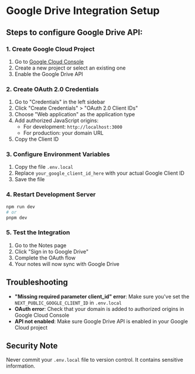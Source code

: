 # Google Drive Integration Setup

## Steps to configure Google Drive API:

### 1. Create Google Cloud Project
1. Go to [Google Cloud Console](https://console.cloud.google.com/)
2. Create a new project or select an existing one
3. Enable the Google Drive API

### 2. Create OAuth 2.0 Credentials
1. Go to "Credentials" in the left sidebar
2. Click "Create Credentials" > "OAuth 2.0 Client IDs"
3. Choose "Web application" as the application type
4. Add authorized JavaScript origins:
   - For development: `http://localhost:3000`
   - For production: your domain URL
5. Copy the Client ID

### 3. Configure Environment Variables
1. Copy the file `.env.local` 
2. Replace `your_google_client_id_here` with your actual Google Client ID
3. Save the file

### 4. Restart Development Server
```bash
npm run dev
# or
pnpm dev
```

### 5. Test the Integration
1. Go to the Notes page
2. Click "Sign in to Google Drive"
3. Complete the OAuth flow
4. Your notes will now sync with Google Drive

## Troubleshooting

- **"Missing required parameter client_id" error**: Make sure you've set the `NEXT_PUBLIC_GOOGLE_CLIENT_ID` in `.env.local`
- **OAuth error**: Check that your domain is added to authorized origins in Google Cloud Console
- **API not enabled**: Make sure Google Drive API is enabled in your Google Cloud project

## Security Note

Never commit your `.env.local` file to version control. It contains sensitive information.
